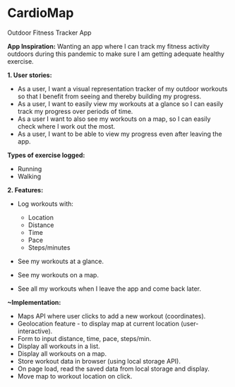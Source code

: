 # CardioMap
Outdoor Fitness Tracker App 

**App Inspiration:** Wanting an app where I can track my fitness activity outdoors during this pandemic to make sure I am getting adequate healthy exercise.

**1. User stories:**

- As a user, I want a visual representation tracker of my outdoor workouts so that I benefit from seeing and thereby building my progress.
- As a user, I want to easily view my workouts at a glance so I can easily track my progress over periods of time.
- As a user I want to also see my workouts on a map, so I can easily check where I work out the most.
- As a user, I want to be able to view my progress even after leaving the app.

**Types of exercise logged:**
- Running
- Walking


**2. Features:**
- Log workouts with:
    - Location
    - Distance
    - Time
    - Pace
    - Steps/minutes

- See my workouts at a glance.
- See my workouts on a map.
- See all my workouts when I leave the app and come back later.

**~Implementation:**
- Maps API where user clicks to add a new workout (coordinates).
- Geolocation feature - to display map at current location (user-interactive).
- Form to input distance, time, pace, steps/min. 
- Display all workouts in a list.
- Display all workouts on a map.
- Store workout data in browser (using local storage API).
- On page load, read the saved data from local storage and display.
- Move map to workout location on click.



